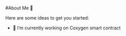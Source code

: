 #About Me 👋

Here are some ideas to get you started:

- 🔭 I’m currently working on Coxygen smart contract


